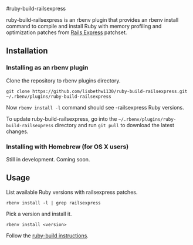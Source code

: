#ruby-build-railsexpress

ruby-build-railsexpress is an rbenv plugin that provides an rbenv install command to compile and install Ruby with memory profiling and optimization patches from [Rails Express](https://github.com/skaes/rvm-patchsets) patchset.

## Installation

### Installing as an rbenv plugin

Clone the repository to rbenv plugins directory.

    git clone https://github.com/lisbethw1130/ruby-build-railsexpress.git ~/.rbenv/plugins/ruby-build-railsexpress

Now `rbenv install -l` command should see -railsexpress Ruby versions.

To update ruby-build-railsexpress, go into the `~/.rbenv/plugins/ruby-build-railsexpress` directory and run `git pull` to download the latest changes.

### Installing with Homebrew (for OS X users)

Still in development. Coming soon.


## Usage

List available Ruby versions with railsexpress patches.

    rbenv install -l | grep railsexpress

Pick a version and install it.

    rbenv install <version>

Follow the [ruby-build instructions](https://github.com/sstephenson/ruby-build).

